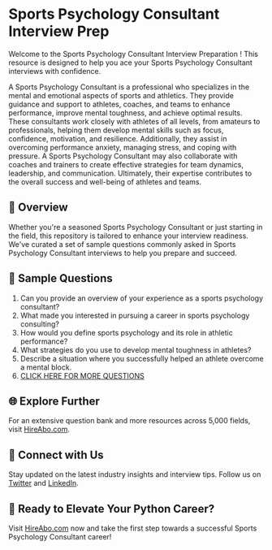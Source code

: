 # Sports Psychology Consultant Interview Prep

Welcome to the Sports Psychology Consultant Interview Preparation ! This resource is designed to help you ace your Sports Psychology Consultant interviews with confidence.

A Sports Psychology Consultant is a professional who specializes in the mental and emotional aspects of sports and athletics. They provide guidance and support to athletes, coaches, and teams to enhance performance, improve mental toughness, and achieve optimal results. These consultants work closely with athletes of all levels, from amateurs to professionals, helping them develop mental skills such as focus, confidence, motivation, and resilience. Additionally, they assist in overcoming performance anxiety, managing stress, and coping with pressure. A Sports Psychology Consultant may also collaborate with coaches and trainers to create effective strategies for team dynamics, leadership, and communication. Ultimately, their expertise contributes to the overall success and well-being of athletes and teams.

## 🚀 Overview

Whether you're a seasoned Sports Psychology Consultant or just starting in the field, this repository is tailored to enhance your interview readiness. We've curated a set of sample questions commonly asked in Sports Psychology Consultant interviews to help you prepare and succeed.

## 📝 Sample Questions

1. Can you provide an overview of your experience as a sports psychology consultant?
2. What made you interested in pursuing a career in sports psychology consulting?
3. How would you define sports psychology and its role in athletic performance?
4. What strategies do you use to develop mental toughness in athletes?
5. Describe a situation where you successfully helped an athlete overcome a mental block.
6. [CLICK HERE FOR MORE QUESTIONS](https://hireabo.com/job/15_2_31/Sports%20Psychology%20Consultant)

## 🌐 Explore Further

For an extensive question bank and more resources across 5,000 fields, visit [HireAbo.com](https://www.hireabo.com).

## 📱 Connect with Us

Stay updated on the latest industry insights and interview tips. Follow us on [Twitter](https://twitter.com/hireabo) and [LinkedIn](https://www.linkedin.com/in/hire-abo-3609972a8/).

## 🚀 Ready to Elevate Your Python Career?

Visit [HireAbo.com](https://www.hireabo.com) now and take the first step towards a successful Sports Psychology Consultant career!